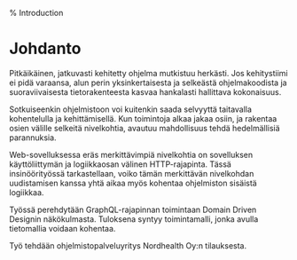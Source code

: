 % Introduction

# Johdanto

Pitkäikäinen, jatkuvasti kehitetty ohjelma mutkistuu herkästi. Jos kehitystiimi
ei pidä varaansa, alun perin yksinkertaisesta ja selkeästä ohjelmakoodista ja suoraviivaisesta tietorakenteesta kasvaa hankalasti hallittava kokonaisuus.

Sotkuiseenkin ohjelmistoon voi kuitenkin saada selvyyttä taitavalla kohentelulla
ja kehittämisellä. Kun toimintoja alkaa jakaa osiin, ja rakentaa osien välille
selkeitä nivelkohtia, avautuu mahdollisuus tehdä hedelmällisiä parannuksia.

Web-sovelluksessa eräs merkittävimpiä nivelkohtia on sovelluksen käyttöliittymän
ja logiikkaosan välinen HTTP-rajapinta. Tässä insinöörityössä tarkastellaan,
voiko tämän merkittävän nivelkohdan uudistamisen kanssa yhtä aikaa myös kohentaa ohjelmiston sisäistä logiikkaa.

Työssä perehdytään GraphQL-rajapinnan toimintaan Domain Driven Designin
näkökulmasta. Tuloksena syntyy toimintamalli, jonka avulla tietomallia voidaan kohentaa.

Työ tehdään ohjelmistopalveluyritys Nordhealth Oy:n tilauksesta.
